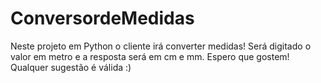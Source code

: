 # ConversordeMedidas
Neste projeto em Python o cliente irá converter medidas! Será digitado o valor em metro e a resposta será em cm e mm. Espero que gostem! Qualquer sugestão é válida :)
